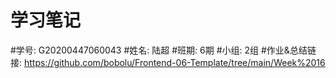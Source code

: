 # 学习笔记

#学号: G20200447060043
#姓名: 陆超
#班期: 6期
#小组: 2组
#作业&总结链接: https://github.com/bobolu/Frontend-06-Template/tree/main/Week%2016
